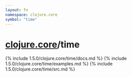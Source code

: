 ```yaml
---
layout: fn
namespace: clojure.core
symbol: "time"
---
```


# [clojure.core](../)/time

{% include 1.5.0/clojure.core/time/docs.md %}
{% include 1.5.0/clojure.core/time/examples.md %}
{% include 1.5.0/clojure.core/time/src.md %}

